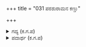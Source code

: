 +++
title = "031 ಪರಶುರಾಮನ ಕಣ್ಡು"

+++

<details><summary>ಗದ್ಯ (ಕ.ಗ.ಪ) </summary>

31. “ನಾನು ಪರಶುರಾಮನನ್ನು ಗುರುವೆಂದು ಸ್ವೀಕರಿಸಿ  ಆತನ ಬಳಿಗೆ ಧನುರ್ವೇದವನ್ನು ಅಭ್ಯಾಸ ಮಾಡಲು ದ್ವಿಜನೆಂದು ತಿಳಿಸಿ ಅವನ ಗರಡಿಯನ್ನು ಹೊಕ್ಕೆನು. ಅಲ್ಲಿ ಅನೇಕ ದಿನ ಅಭ್ಯಸಿಸಿ ಧನುರ್ವೇದವನ್ನು ಕಲಿತೆನು. ಉತ್ತಮ ಬಾಣಗಳನ್ನು ಪಡೆದೆನು. ಆದರೆ ಮುಂದೆ ಇಂದ್ರನ ಮೋಸವನ್ನು ಏನೆಂದು ಹೇಳಲಿ? ಅವನು ವಜ್ರಕೀಟಗಳನ್ನು ಕಳುಹಿಸಿದ. ಅವು ನನ್ನ ತೊಡೆಗಳನ್ನು ಕೊರೆದವು”
</details>

<details><summary>ಪದಾರ್ಥ (ಕ.ಗ.ಪ) </summary>

ಬೇಳಂಬ-ಮೋಸ ;  
ವಜ್ರಕೀಟ-ಕೊರೆಯುವ ಹುಳು,
</details>
